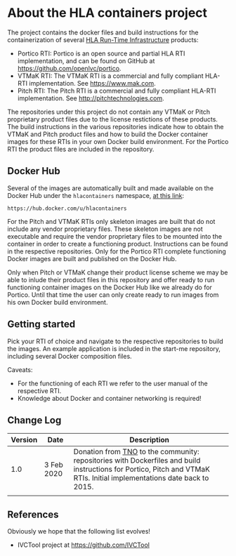 # About the HLA containers project

The project contains the docker files and build instructions for the containerization of several [HLA Run-Time Infrastructure](https://en.wikipedia.org/wiki/High-level_architecture) products:

- Portico RTI: Portico is an open source and partial HLA RTI implementation, and can be found on GitHub at https://github.com/openlvc/portico.
- VTMaK RTI: The VTMaK RTI is a commercial and fully compliant HLA-RTI implementation. See https://www.mak.com.
- Pitch RTI: The Pitch RTI is a commercial and fully compliant HLA-RTI implementation. See http://pitchtechnologies.com.

The repositories under this project do not contain any VTMaK or Pitch proprietary product files due to the license restictions of these products. The build instructions in the various repositories indicate how to obtain the VTMaK and Pitch product files and how to build the Docker container images for these RTIs in your own Docker build environment. For the Portico RTI the product files are included in the repository.

## Docker Hub

Several of the images are automatically built and made available on the Docker Hub under the `hlacontainers` namespace, [at this link](https://hub.docker.com/u/hlacontainers):

````
https://hub.docker.com/u/hlacontainers
````

For the Pitch and VTMaK RTIs only skeleton images are built that do not include any vendor proprietary files. These skeleton images are not executable and require the vendor proprietary files to be mounted into the container in order to create a functioning product. Instructions can be found in the respective repositories. Only for the Portico RTI complete functioning Docker images are built and published on the Docker Hub.

Only when Pitch or VTMaK change their product license scheme we may be able to inlude their product files in this repository and offer ready to run functioning container images on the Docker Hub like we already do for Portico. Until that time the user can only create ready to run images from his own Docker build environment.

## Getting started

Pick your RTI of choice and navigate to the respective repositories to build the images. An example application is included in the start-me repository, including several Docker composition files.
 
Caveats:

- For the functioning of each RTI we refer to the user manual of the respective RTI.
- Knowledge about Docker and container networking is required!

## Change Log

| Version | Date       | Description                                                  |
| ------- | ---------- | ------------------------------------------------------------ |
| 1.0     | 3 Feb 2020 | Donation from [TNO](https://www.tno.nl/nl) to the community: repositories with Dockerfiles and build instructions for Portico, Pitch and VTMaK RTIs. Initial implementations date back to 2015. |
|         |            |                                                              |

## References

Obviously we hope that the following list evolves!

- IVCTool project at https://github.com/IVCTool

